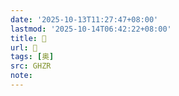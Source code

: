 ```yaml
---
date: '2025-10-13T11:27:47+08:00'
lastmod: '2025-10-14T06:42:22+08:00'
title: 󰙲
url: 󰙲
tags: [奥]
src: GHZR
note:
---
```

